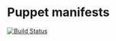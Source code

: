 # Puppet manifests

[![Build Status](https://travis-ci.org/sedden/djingo-manifests.svg?branch=master)](https://travis-ci.org/sedden/djingo-manifests)

